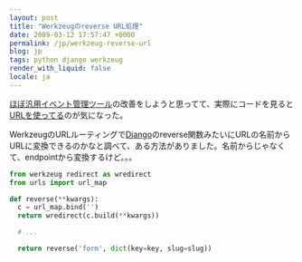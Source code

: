 ```yaml
---
layout: post
title: "Werkzeugのreverse URL処理"
date: 2009-03-12 17:57:47 +0000
permalink: /jp/werkzeug-reverse-url
blog: jp
tags: python django werkzeug
render_with_liquid: false
locale: ja
---
```


[ほぼ汎用イベント管理ツール](http://twisted-mind.appspot.com/)の改善をしようと思ってて、実際にコードを見ると[URLを使ってる](http://bitbucket.org/voluntas/twisted-mind/src/tip/views.py#cl-132)のが気になった。

WerkzeugのURLルーティングで[Django](http://www.djangoproject.com/)のreverse関数みたいにURLの名前からURLに変換できるのかなと調べて、ある方法がありました。名前からじゃなくて、endpointから変換するけど。。。

```python
from werkzeug redirect as wredirect
from urls import url_map

def reverse(**kwargs):
  c = url_map.bind('')
  return wredirect(c.build(**kwargs))

  # ...

  return reverse('form', dict(key=key, slug=slug))
```
